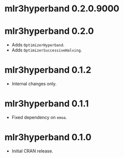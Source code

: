 # mlr3hyperband 0.2.0.9000

# mlr3hyperband 0.2.0

- Adds `OptimizerHyperband`.
- Adds `OptimizerSuccessiveHalving`.

# mlr3hyperband 0.1.2

* Internal changes only.

# mlr3hyperband 0.1.1

* Fixed dependency on `emoa`.

# mlr3hyperband 0.1.0

* Initial CRAN release.
